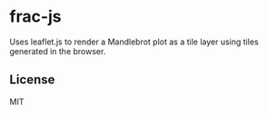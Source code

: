 # frac-js

Uses leaflet.js to render a Mandlebrot plot as a tile layer using tiles generated in the browser.

## License

MIT